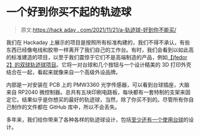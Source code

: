 # 一个好到你买不起的轨迹球

> 原文:[https://hack aday . com/2021/11/21/a-轨迹球-好到你不能买/](https://hackaday.com/2021/11/21/a-trackball-so-good-you-cant-buy-it/)

我们在 Hackaday 上展示的项目是按照所有标准构建的，我们不得不承认，有些东西已经像电线和胶带一样离开了我们自己的工作台。有时，我们会看到以如此高的标准建造的项目，以至于我们震惊于它们不是高端制造的产品，例如[【jfedor 2】的双球轨迹球项目](https://github.com/jfedor2/two-ball-trackball)。它将一对台球和几个按钮与一个设计精美的 3D 打印外壳结合在一起，看起来就像来自一个高级外设品牌。

内部是一对安装在 PCB 上的 PMW3360 光学传感器，可以看到台球插座，大脑来自 RP2040 微控制器。总共有五块印刷电路板，每块都有一套特制的支架来固定它。结果似乎是你想买的最好的轨迹球，当然，除了你买不到的。尽管所有你自己制作的文件都在 GitHub 库中，所以不会丢失。

多年来，我们给你带来了各种各样的轨迹球设计，包括[至少还有一个使用台球](https://hackaday.com/2019/01/25/billiard-ball-finds-a-new-home-in-custom-trackball-mouse/)的设计。